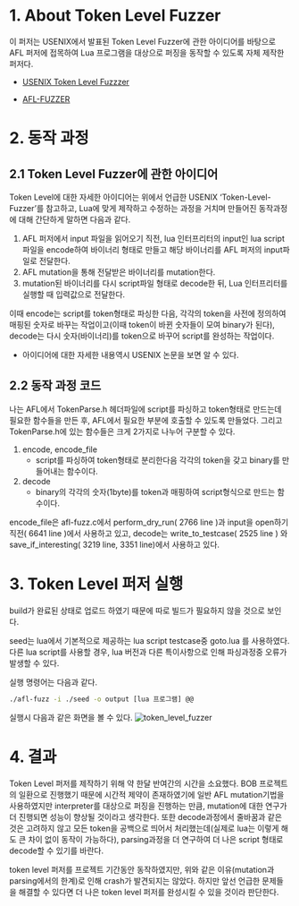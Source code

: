 # 1. About Token Level Fuzzer

이 퍼저는 USENIX에서 발표된 Token Level Fuzzer에 관한 아이디어를 바탕으로 AFL 퍼저에 접목하여 Lua 프로그램을 대상으로 퍼징을 동작할 수 있도록 자체 제작한 퍼저다.

- [USENIX Token Level Fuzzzer](https://www.usenix.org/conference/usenixsecurity21/presentation/salls#:~:text=Instead%20of%20applying%20mutations%20either,conform%20strictly%20to%20the%20grammar)


- [AFL-FUZZER](https://github.com/google/AFL)

# 2. 동작 과정

## 2.1 Token Level Fuzzer에 관한 아이디어

Token Level에 대한 자세한 아이디어는 위에서 언급한 USENIX ‘Token-Level-Fuzzer’를 참고하고, Lua에 맞게 제작하고 수정하는 과정을 거치며 만들어진 동작과정에 대해 간단하게 말하면 다음과 같다.

1. AFL 퍼저에서 input 파일을 읽어오기 직전, lua 인터프리터의 input인 lua script 파일을 encode하여 바이너리 형태로 만들고 해당 바이너리를 AFL 퍼저의 input파일로 전달한다.
2. AFL mutation을 통해 전달받은 바이너리를 mutation한다.
3. mutation된 바이너리를 다시 script파일 형태로 decode한 뒤, Lua 인터프리터를 실행할 때 입력값으로 전달한다.

이때 encode는 script를 token형태로 파싱한 다음, 각각의 token을 사전에 정의하여 매핑된 숫자로 바꾸는 작업이고(이때 token이 바뀐 숫자들이 모여 binary가 된다), decode는 다시 숫자(바이너리)를 token으로 바꾸어 script를 완성하는 작업이다.

- 아이디어에 대한 자세한 내용역시 USENIX 논문을 보면 알 수 있다.

## 2.2 동작 과정 코드

나는 AFL에서 TokenParse.h 헤더파일에 script를 파싱하고 token형태로 만드는데 필요한 함수들을 만든 후, AFL에서 필요한 부분에 호출할 수 있도록 만들었다. 그리고 TokenParse.h에 있는 함수들은 크게 2가지로 나누어 구분할 수 있다.

1. encode, encode_file
    - script를 파싱하여 token형태로 분리한다음 각각의 token을 갖고 binary를 만들어내는 함수이다.
2. decode
    - binary의 각각의 숫자(1byte)를 token과 매핑하여 script형식으로 만드는 함수이다.

encode_file은 afl-fuzz.c에서 perform_dry_run( 2766 line )과 input을 open하기 직전( 6641 line )에서 사용하고 있고, decode는 write_to_testcase( 2525 line ) 와 save_if_interesting( 3219 line, 3351 line)에서 사용하고 있다.

# 3. Token Level 퍼저 실행

build가 완료된 상태로 업로드 하였기 때문에 따로 빌드가 필요하지 않을 것으로 보인다. 

seed는 lua에서 기본적으로 제공하는 lua script testcase중 goto.lua 를 사용하였다. 다른 lua script를 사용할 경우, lua 버전과 다른 특이사항으로 인해 파싱과정중 오류가 발생할 수 있다.

실행 명령어는 다음과 같다.

```bash
./afl-fuzz -i ./seed -o output [lua 프로그램] @@
```

실행시 다음과 같은 화면을 볼 수 있다.
![token_level_fuzzer](https://user-images.githubusercontent.com/77731571/189562975-87f7b424-a25d-4421-b541-4aa050a70f8f.png)

# 4. 결과

Token Level 퍼저를 제작하기 위해 약 한달 반여간의 시간을 소요했다. BOB 프로젝트의 일환으로 진행했기 때문에 시간적 제약이 존재하였기에 일반 AFL mutation기법을 사용하였지만 interpreter를 대상으로 퍼징을 진행하는 만큼, mutation에 대한 연구가 더 진행되면 성능이 향상될 것이라고 생각한다. 또한 decode과정에서 줄바꿈과 같은 것은 고려하지 않고 모든 token을 공백으로 띄어서 처리했는데(실제로 lua는 이렇게 해도 큰 차이 없이 동작이 가능하다), parsing과정을 더 연구하여 더 나은 script 형태로 decode할 수 있기를 바란다.

token level 퍼저를 프로젝트 기간동안 동작하였지만, 위와 같은 이유(mutation과 parsing에서의 한계)로 인해 crash가 발견되지는 않았다. 하지만 앞선 언급한 문제들을 해결할 수 있다면 더 나은 token level 퍼저를 완성시킬 수 있을 것이라 판단한다.